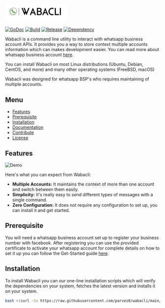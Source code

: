 <img alt="" src="https://github.com/parvez0/wabacli/raw/main/assets/whatsapp_logo.png" width="40%"/>

[![GoDoc](https://godoc.org/github.com/sirupsen/logrus?status.svg)](https://pkg.go.dev/github.com/spf13/cobra) [![Build](https://badgen.net/badge/build/sucess/green?icon=github)](https://pkg.go.dev/github.com/spf13/cobra) [![Release](https://img.shields.io/badge/release-v0.0.19-blue)](https://github.com/parvez0/wabacli/releases) [![Dependency](https://img.shields.io/badge/dependency-cobra-blueviolet)](https://pkg.go.dev/github.com/spf13/cobra)

Wabacli is a command line utility to interact with whatsapp business account APIs. It provides you a way to store context multiple accounts information which can makes development easier. You can read more about
whatsapp business account <a href="https://developers.facebook.com/docs/whatsapp/overview" target="_blank">here</a>.

You can install Wabacli on most Linux distributions (Ubuntu, Debian, CentOS, and more) and many other operating systems (FreeBSD, macOS)

Wabacli was designed for whatsapp BSP's who requires maintaining of multiple accounts.

## Menu

- [Features](#features)
- [Prerequisite](#prerequisite)  
- [Installation](#installation)
- [Documentation](#documentation)
- [Contribute](#contribute)
- [License](#license)

## Features

![Demo](./assets/whatsapp.gif)

Here's what you can expect from Wabacli:

- **Multiple Accounts:** It maintains the context of more than one account and switch between them easily.
- **Simplicity:** It's really easy to send different types of messages with a single command.
- **Zero Configuration:** It does not require any configuration to set up, you can install it and get started.

## Prerequisite

You will need a whatsapp business account set up to register your business number with facebook. After registering
you can use the provided certificate to activate your whatsapp account for complete details on how to set it up you
can follow the Get-Started guide <a href="https://developers.facebook.com/docs/whatsapp/getting-started" target="_blank">here</a>.

## Installation

To install Wabacli you can our one-line installation scripts which will verify the dependencies on your system, fetches the latest
version and installs it on your system.

```bash
bash <(curl -Ss https://raw.githubusercontent.com/parvez0/wabacli/main/install.sh)
```